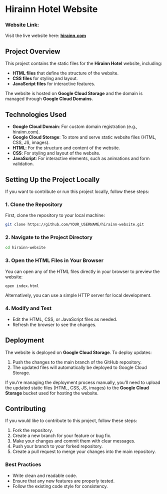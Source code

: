 # **Hirainn Hotel Website**


### **Website Link:**
Visit the live website here: [**hirainn.com**](https://hirainn.com)

## **Project Overview**

This project contains the static files for the **Hirainn Hotel** website, including:
- **HTML files** that define the structure of the website.
- **CSS files** for styling and layout.
- **JavaScript files** for interactive features.

The website is hosted on **Google Cloud Storage** and the domain is managed through **Google Cloud Domains**.

## **Technologies Used**

- **Google Cloud Domain**: For custom domain registration (e.g., hirainn.com).
- **Google Cloud Storage**: To store and serve static website files (HTML, CSS, JS, images).
- **HTML**: For the structure and content of the website.
- **CSS**: For styling and layout of the website.
- **JavaScript**: For interactive elements, such as animations and form validation.

## **Setting Up the Project Locally**

If you want to contribute or run this project locally, follow these steps:

### **1. Clone the Repository**

First, clone the repository to your local machine:

```bash
git clone https://github.com/YOUR_USERNAME/hirainn-website.git
```

### **2. Navigate to the Project Directory**

```bash
cd hirainn-website
```

### **3. Open the HTML Files in Your Browser**

You can open any of the HTML files directly in your browser to preview the website:

```bash
open index.html
```

Alternatively, you can use a simple HTTP server for local development.

### **4. Modify and Test**

- Edit the HTML, CSS, or JavaScript files as needed.
- Refresh the browser to see the changes.

## **Deployment**

The website is deployed on **Google Cloud Storage**. To deploy updates:

1. Push the changes to the main branch of the GitHub repository.
2. The updated files will automatically be deployed to Google Cloud Storage.
   
If you're managing the deployment process manually, you'll need to upload the updated static files (HTML, CSS, JS, images) to the **Google Cloud Storage** bucket used for hosting the website.

## **Contributing**

If you would like to contribute to this project, follow these steps:

1. Fork the repository.
2. Create a new branch for your feature or bug fix.
3. Make your changes and commit them with clear messages.
4. Push your branch to your forked repository.
5. Create a pull request to merge your changes into the main repository.

### **Best Practices**
- Write clean and readable code.
- Ensure that any new features are properly tested.
- Follow the existing code style for consistency.
